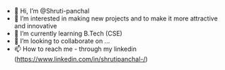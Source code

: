 - 👋 Hi, I’m @Shruti-panchal
- 👀 I’m interested in making new projects and to make it more attractive and innovative
- 🌱 I’m currently learning B.Tech (CSE)
- 💞️ I’m looking to collaborate on ...
- 📫 How to reach me - through my linkedin (https://www.linkedin.com/in/shrutipanchal-/)

<!---
Shruti-panchal/Shruti-panchal is a ✨ special ✨ repository because its `README.md` (this file) appears on your GitHub profile.
You can click the Preview link to take a look at your changes.
--->
